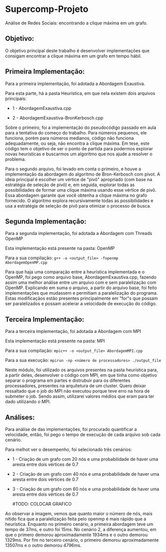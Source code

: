# Supercomp-Projeto
Análise de Redes Sociais: encontrando a clique máxima em um grafo.

## Objetivo: 
  O objetivo principal deste trabalho é desenvolver implementações que consigam encontrar a clique máxima em um grafo em tempo hábil.

## Primeira Implementação: 
Para a primeira implementação, foi adotada a Abordagem Exaustiva.

Para esta parte, há a pasta Heurística, em que nela existem dois arquivos principais:

* 1 - AbordagemExaustiva.cpp

* 2 - AbordagemExaustiva-BronKerbosch.cpp

Sobre o primeiro, foi a implementação do pseudocódigo passado em aula para a tentativa do começo do trabalho. 
Para números pequenos, ele funciona, porém para números medianos, código não funciona adequadamente, ou seja, não encontra a clique máxima.
Em tese, este código tem o objetivo de ser o ponto de partida para podermos explorar novas heurísticas e buscarmos um algoritmo que nos ajude a resolver o problema. 

Para o segundo arquivo, foi levado em conta o primeiro, e houve a implementação da abordagem do algoritmo de Bron-Kerbosch com pivot.
A ideia principal é escolher um vértice de "pivô" apropriado (com base na estratégia de seleção de pivô) e, em seguida, explorar todas as possibilidades de formar uma clique máxima usando esse vértice de pivô.
Essa abordagem garante que você obtenha a clique máxima no grafo fornecido. O algoritmo explora recursivamente todas as possibilidades e usa a estratégia de seleção de pivô para otimizar o processo de busca.

## Segunda Implementação:
 Para a segunda implementação, foi adotada a Abordagem com Threads OpenMP

 Esta implementação está presente na pasta: OpenMP

 Para a sua compilação:
 ```g++ -o <output_file> -fopenmp AbordagemOpenMP.cpp ```

 Para que haja uma comparação entre a heurística implementada e o OpenMP, foi pego como arquivo base, AbordagemExaustiva.cpp, fazendo assim uma melhor análise entre um arquivo com e sem paralelização com OpenMP.
 Explicando em suma o arquivo, a partir do arquivo base, foi feito implementações que mudassem e permitiam a paralelização do programa.
 Estas modificaçãos estão presentes principalmente em "for"s que possam ser paralelizados e possam acelerar a velocidade de execução do código.

 ## Terceira Implementação:
 Para a terceira implementação, foi adotada a Abordagem com MPI

 Esta implementação está presente na pasta: MPI
 
 Para a sua compilação:
 ```mpic++ -o <output_file> AbordagemMPI.cpp ```
 
 Para a sua execução:
 ```mpirun -np <número de processadores> ./output_file ```

 Neste módulo, foi utilizado os arquivos presentes na pasta heurística para, a partir deles, desenvolver o código com MPI, em que tinha como objetivo separar o programa em partes e distrubuir para os diferentes processadores, presentes na arquitetura de um cluster. Quero deixar ressaltado que o job do MPI não executou porque teve erro na hora de submeter o job. Sendo assim, utilizarei valores médios que eram para ter dado utilizando o MPI.


## Análises:
 Para análise de das implementações, foi procurado quantificar a velocidade, então, foi pego o tempo de execução de cada arquivo sob cada cenário.
 
 Para melhot ver o desempenho, foi selecionado três cenários:
 
* 1 - Criação de um grafo com 20 nós e uma probabilidade de haver uma aresta entre dois vértices de 0.7
* 2 - Criação de um grafo com 40 nós e uma probabilidade de haver uma aresta entre dois vértices de 0.7
* 3 - Criação de um grafo com 60 nós e uma probabilidade de haver uma aresta entre dois vértices de 0.7

  #TODO: COLOCAR GRAFICO

 Ao observar a imagem, vemos que quanto maior o número de nós, mais nítido fica que a paralelização feita pelo openmp é mais rápido que a heurística.
 Enquanto no primeiro cenário, a primeira abordagem teve um tempo de 37ms, e outro foi 15ms. No cenário 2, a diferença aumentou, em que o primero demorou aproximadamente 1934ms e o outro demorou 1329ms.
 Por fim no terceiro cenário, o primeiro demorou aproximadamente 13507ms e o outro demorou 4796ms.
    
